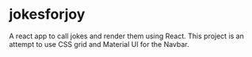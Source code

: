 # jokesforjoy
A react app to call jokes and render them using React. This project is an attempt to use CSS grid and Material UI for the Navbar. 
